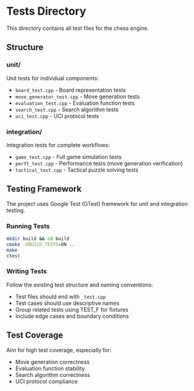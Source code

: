 # Tests Directory

This directory contains all test files for the chess engine.

## Structure

### unit/
Unit tests for individual components:
- `board_test.cpp` - Board representation tests
- `move_generator_test.cpp` - Move generation tests
- `evaluation_test.cpp` - Evaluation function tests
- `search_test.cpp` - Search algorithm tests
- `uci_test.cpp` - UCI protocol tests

### integration/
Integration tests for complete workflows:
- `game_test.cpp` - Full game simulation tests
- `perft_test.cpp` - Performance tests (move generation verification)
- `tactical_test.cpp` - Tactical puzzle solving tests

## Testing Framework

The project uses Google Test (GTest) framework for unit and integration testing.

### Running Tests

```bash
mkdir build && cd build
cmake -DBUILD_TESTS=ON ..
make
ctest
```

### Writing Tests

Follow the existing test structure and naming conventions:
- Test files should end with `_test.cpp`
- Test cases should use descriptive names
- Group related tests using TEST_F for fixtures
- Include edge cases and boundary conditions

## Test Coverage

Aim for high test coverage, especially for:
- Move generation correctness
- Evaluation function stability
- Search algorithm correctness
- UCI protocol compliance
